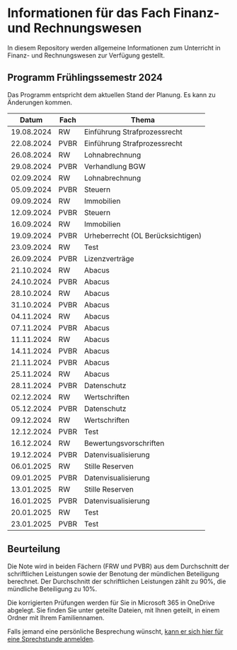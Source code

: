 # Informationen für das Fach Finanz- und Rechnungswesen

In diesem Repository werden allgemeine Informationen zum Unterricht in
Finanz- und Rechnungswesen zur Verfügung gestellt.

## Programm Frühlingssemestr 2024

Das Programm entspricht dem aktuellen Stand der Planung. Es kann zu
Änderungen kommen.

| Datum | Fach | Thema |
| ----- | ---- | ----- |
| 19.08.2024 | RW | Einführung Strafprozessrecht |
| 22.08.2024 | PVBR | Einführung Strafprozessrecht |
| 26.08.2024 | RW | Lohnabrechnung |
| 29.08.2024 | PVBR | Verhandlung BGW |
| 02.09.2024 | RW | Lohnabrechnung |
| 05.09.2024 | PVBR | Steuern |
| 09.09.2024 | RW | Immobilien |
| 12.09.2024 | PVBR | Steuern |
| 16.09.2024 | RW | Immobilien |
| 19.09.2024 | PVBR | Urheberrecht (OL Berücksichtigen) |
| 23.09.2024 | RW | Test |
| 26.09.2024 | PVBR | Lizenzverträge |
| 21.10.2024 | RW | Abacus |
| 24.10.2024 | PVBR | Abacus |
| 28.10.2024 | RW | Abacus |
| 31.10.2024 | PVBR | Abacus |
| 04.11.2024 | RW | Abacus |
| 07.11.2024 | PVBR | Abacus |
| 11.11.2024 | RW | Abacus |
| 14.11.2024 | PVBR | Abacus |
| 21.11.2024 | PVBR | Abacus |
| 25.11.2024 | RW | Abacus |
| 28.11.2024 | PVBR | Datenschutz |
| 02.12.2024 | RW | Wertschriften |
| 05.12.2024 | PVBR | Datenschutz |
| 09.12.2024 | RW | Wertschriften |
| 12.12.2024 | PVBR | Test |
| 16.12.2024 | RW | Bewertungsvorschriften |
| 19.12.2024 | PVBR | Datenvisualisierung |
| 06.01.2025 | RW | Stille Reserven |
| 09.01.2025 | PVBR | Datenvisualisierung |
| 13.01.2025 | RW | Stille Reserven |
| 16.01.2025 | PVBR | Datenvisualisierung |
| 20.01.2025 | RW | Test |
| 23.01.2025 | PVBR | Test |

## Beurteilung

Die Note wird in beiden Fächern (FRW und PVBR) aus dem Durchschnitt der schriftlichen Leistungen
sowie der Benotung der mündlichen Beteiligung berechnet. Der
Durchschnitt der schriftlichen Leistungen zählt zu 90%, die mündliche Beteiligung zu
10%.

Die korrigierten Prüfungen werden für Sie in Microsoft 365 in OneDrive
abgelegt. Sie finden Sie unter geteilte Dateien, mit Ihnen geteilt, in
einem Ordner mit Ihrem Familiennamen.


Falls jemand eine persönliche Besprechung wünscht, [kann er sich hier für
eine Sprechstunde anmelden](https://calendar.app.google/kPthfpWed3uPP1cC6).

